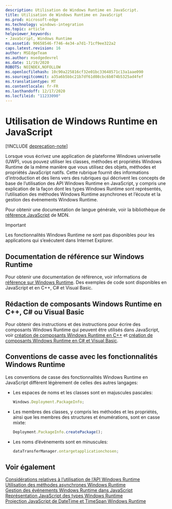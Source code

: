 ```yaml
---
description: Utilisation de Windows Runtime en JavaScript.
title: Utilisation de Windows Runtime en JavaScript
ms.prod: microsoft-edge
ms.technology: windows-integration
ms.topic: article
helpviewer_keywords:
- JavaScript, Windows Runtime
ms.assetid: 90658546-f746-4e34-a7d1-71cf9ee322a2
caps.latest.revision: 16
author: MSEdgeTeam
ms.author: msedgedevrel
ms.date: 11/19/2020
ROBOTS: NOINDEX,NOFOLLOW
ms.openlocfilehash: 10c90a225816cf32e01bc33648571c13a1aae090
ms.sourcegitcommit: a35a6b5bbc21b7df61d08cbc6b074b5325ad4fef
ms.translationtype: MT
ms.contentlocale: fr-FR
ms.lasthandoff: 12/17/2020
ms.locfileid: "11233090"
---
```

# Utilisation de Windows Runtime en JavaScript  

[!INCLUDE [deprecation-note](../includes/legacy-edge-note.md)]  

Lorsque vous écrivez une application de plateforme Windows universelle (UWP), vous pouvez utiliser les classes, méthodes et propriétés Windows Runtime de la même manière que vous utilisez des objets, méthodes et propriétés JavaScript natifs.  Cette rubrique fournit des informations d’introduction et des liens vers des rubriques qui décrivent les concepts de base de l’utilisation des API Windows Runtime en JavaScript, y compris une explication de la façon dont les types Windows Runtime sont représentés, l’utilisation des méthodes Windows Runtime asynchrones et l’écoute et la gestion des événements Windows Runtime.  

Pour obtenir une documentation de langue générale, voir la bibliothèque de [référence JavaScript][MDNJavascriptReference] de MDN.  

> [!IMPORTANT]
> Les fonctionnalités Windows Runtime ne sont pas disponibles pour les applications qui s’exécutent dans Internet Explorer.  

## Documentation de référence sur Windows Runtime  

Pour obtenir une documentation de référence, voir informations de [référence sur Windows Runtime][UwpApiIndex].  Des exemples de code sont disponibles en JavaScript et en C++, C# et Visual Basic.  

## Rédaction de composants Windows Runtime en C++, C# ou Visual Basic  

Pour obtenir des instructions et des instructions pour écrire des composants Windows Runtime qui peuvent être utilisés dans JavaScript, voir [création de composants Windows Runtime en C++][WindowsUwpWinrtCpp] et [création de composants Windows Runtime en C# et Visual Basic][WindowsUwpWinrtCsharpVb].  

## Conventions de casse avec les fonctionnalités Windows Runtime  

Les conventions de casse des fonctionnalités Windows Runtime en JavaScript diffèrent légèrement de celles des autres langages:  

*   Les espaces de noms et les classes sont en majuscules pascales:  
    
    ```javascript
    Windows.Deployment.PackageInfo;
    ```  
    
*   Les membres des classes, y compris les méthodes et les propriétés, ainsi que les membres des structures et énumérations, sont en casse mixte:  
    
    ```javascript
    Deployment.PackageInfo.createPackage();
    ```  
    
*   Les noms d’événements sont en minuscules:  
    
    ```javascript
    dataTransferManager.ontargetapplicationchosen;
    ```  

## Voir également  

[Considérations relatives à l’utilisation de l’API Windows Runtime][WindowsRuntimeConsiderationsApi]  
[Utilisation des méthodes asynchrones Windows Runtime][WindowsRuntimeAsynchronousMethods]   
[Gestion des événements Windows Runtime dans JavaScript][WindowsRuntimeEventsJavascript]   
[Représentation JavaScript des types Windows Runtime][WindowsRuntimeJavascriptTypes]   
[Projection JavaScript de DateTime et TimeSpan Windows Runtime][WindowsRuntimeDatetimeTimespan]  

<!-- links  -->  

[WindowsRuntimeConsiderationsApi]: ./considerations-when-using-the-windows-runtime-api.md "Éléments à prendre en compte lors de l’utilisation de l’API Windows Runtime | Documents Microsoft"  
[WindowsRuntimeEventsJavascript]: ./handling-windows-runtime-events-in-javascript.md "Gestion des événements Windows Runtime en JavaScript | Documents Microsoft"  
[WindowsRuntimeJavascriptTypes]: ./javascript-representation-of-windows-runtime-types.md "Représentation JavaScript des types Windows Runtime | Documents Microsoft"  
[WindowsRuntimeAsynchronousMethods]: ./using-windows-runtime-asynchronous-methods.md "Utilisation de méthodes asynchrones Windows Runtime | Documents Microsoft"  
[WindowsRuntimeDatetimeTimespan]: ./windows-runtime-datetime-and-timespan-representations.md "Représentations DateTime et TimeSpan Windows Runtime | Documents Microsoft"  

[UwpApiIndex]: /uwp/api/index "Espaces de noms UWP Windows | Documents Microsoft"  
[WindowsUwpWinrtCpp]: /windows/uwp/winrt-components/creating-windows-runtime-components-in-cpp "Composants Windows Runtime avec C++/CX | Documents Microsoft"  
[WindowsUwpWinrtCsharpVb]: /windows/uwp/winrt-components/creating-windows-runtime-components-in-csharp-and-visual-basic "Composants Windows Runtime avec C# et Visual Basic | Documents Microsoft"  

[MDNJavascriptReference]: https://developer.mozilla.org/docs/Web/JavaScript/Reference "Référence JavaScript | MDN"  
